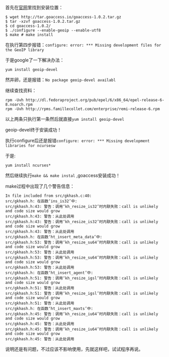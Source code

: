 首先在[官网](https://goaccess.io/download)里找到安装位置：

```
$ wget http://tar.goaccess.io/goaccess-1.0.2.tar.gz 
$ tar -xzvf goaccess-1.0.2.tar.gz 
$ cd goaccess-1.0.2/ 
$ ./configure --enable-geoip --enable-utf8 
$ make # make install
```

在执行第四步报错：`configure: error: *** Missing development files for the GeoIP library`

于是google了一下解决办法：

```
yum install geoip-devel
```

然并卵，还是报错：`No package geoip-devel availabl`

继续查找资料：

```
rpm -Uvh http://dl.fedoraproject.org/pub/epel/6/x86_64/epel-release-6-8.noarch.rpm
rpm -Uvh http://rpms.famillecollet.com/enterprise/remi-release-6.rpm
````

以上两条只执行第一条然后就直接`yum install geoip-devel`

geoip-devel终于安装成功！

执行configure后还是报错`configure: error: *** Missing development libraries for ncursesw`

于是:
```
yum install ncurses*
```

然后继续执行`make && make instal` ,goaccess安装成功！

make过程中出现了几个警告信息：

```
In file included from src/gkhash.c:40:
src/gkhash.h: 在函数‘ins_is32’中:
src/gkhash.h:43: 警告：调用‘kh_resize_is32’时内联失败：call is unlikely and code size would grow
src/gkhash.h:43: 警告：从此处调用
src/gkhash.h:43: 警告：调用‘kh_resize_is32’时内联失败：call is unlikely and code size would grow
src/gkhash.h:43: 警告：从此处调用
src/gkhash.h: 在函数‘ht_insert_meta_data’中:
src/gkhash.h:53: 警告：调用‘kh_resize_su64’时内联失败：call is unlikely and code size would grow
src/gkhash.h:53: 警告：从此处调用
src/gkhash.h:53: 警告：调用‘kh_resize_su64’时内联失败：call is unlikely and code size would grow
src/gkhash.h:53: 警告：从此处调用
src/gkhash.h: 在函数‘ht_insert_agent’中:
src/gkhash.h:51: 警告：调用‘kh_resize_igsl’时内联失败：call is unlikely and code size would grow
src/gkhash.h:51: 警告：从此处调用
src/gkhash.h:51: 警告：调用‘kh_resize_igsl’时内联失败：call is unlikely and code size would grow
src/gkhash.h:51: 警告：从此处调用
src/gkhash.h: 在函数‘ht_insert_maxts’中:
src/gkhash.h:45: 警告：调用‘kh_resize_iu64’时内联失败：call is unlikely and code size would grow
src/gkhash.h:45: 警告：从此处调用
src/gkhash.h:45: 警告：调用‘kh_resize_iu64’时内联失败：call is unlikely and code size would grow
src/gkhash.h:45: 警告：从此处调用
```
说明还是有问题，不过应该不影响使用，先就这样吧，试试程序再说。
